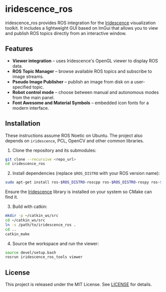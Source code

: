 # iridescence_ros

iridescence_ros provides ROS integration for the [Iridescence](https://github.com/...) visualization toolkit. It includes a lightweight GUI based on ImGui that allows you to view and publish ROS topics directly from an interactive window.

## Features

- **Viewer integration** – uses Iridescence's OpenGL viewer to display ROS data.
- **ROS Topic Manager** – browse available ROS topics and subscribe to image streams.
- **Pseudo Image Publisher** – publish an image from disk on a user-specified topic.
- **Robot control mode** – choose between manual and autonomous modes from the main panel.
- **Font Awesome and Material Symbols** – embedded icon fonts for a modern interface.

## Installation

These instructions assume ROS Noetic on Ubuntu. The project also depends on `iridescence`, PCL, OpenCV and other common libraries.

1. Clone the repository and its submodules:

```bash
git clone --recursive <repo_url>
cd iridescence_ros
```

2. Install dependencies (replace `$ROS_DISTRO` with your ROS version name):

```bash
sudo apt-get install ros-$ROS_DISTRO-roscpp ros-$ROS_DISTRO-rospy ros-$ROS_DISTRO-std-msgs ros-$ROS_DISTRO-cv-bridge libpcl-dev libeigen3-dev libjpeg-dev libpng-dev
```

Ensure the [Iridescence](https://github.com/...) library is installed on your system so CMake can find it.

3. Build with catkin:

```bash
mkdir -p ~/catkin_ws/src
cd ~/catkin_ws/src
ln -s /path/to/iridescence_ros .
cd ..
catkin_make
```

4. Source the workspace and run the viewer:

```bash
source devel/setup.bash
rosrun iridescence_ros_tools viewer
```

## License

This project is released under the MIT License. See [LICENSE](LICENSE) for details.

